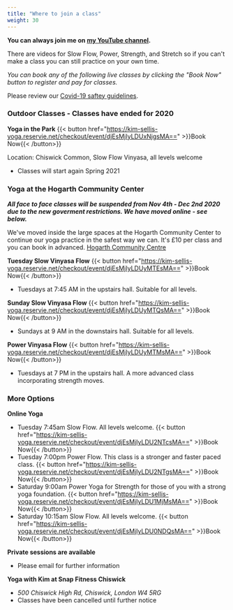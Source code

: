 ```yaml
---
title: "Where to join a class"
weight: 30
---
```


**You can always join me on [my YouTube channel](https://www.youtube.com/channel/UCHH2vOSl0Qxpv7Lw9wv45Sg).**

There are videos for Slow Flow, Power, Strength, and Stretch so if you can't make a class you can still practice on your own time. 


_You can book any of the following live classes by clicking the "Book Now" button to register and pay for classes._

Please review our [Covid-19 saftey guidelines](https://kimsellis.com/pages/covid/).


### Outdoor Classes - Classes have ended for 2020

**Yoga in the Park** {{< button href="https://kim-sellis-yoga.reservie.net/checkout/event/djEsMjIyLDUxNjgsMA==" >}}Book Now{{< /button>}}
 
 
Location: Chiswick Common, Slow Flow Vinyasa, all levels welcome
  - Classes will start again Spring 2021


### Yoga at the Hogarth Community Center
**_All face to face classes will be suspended from Nov 4th - Dec 2nd 2020 due to the new goverment restrictions.  We have moved online - see below._**

We've moved inside the large spaces at the Hogarth Community Center to continue our yoga practice in the safest way we can. It's £10 per class and you can book in advanced. [Hogarth Community Centre](https://hogarthtrust.org.uk)

**Tuesday Slow Vinyasa Flow** {{< button href="https://kim-sellis-yoga.reservie.net/checkout/event/djEsMjIyLDUyMTEsMA==" >}}Book Now{{< /button>}}

 - Tuesdays at 7:45 AM in the upstairs hall.  Suitable for all levels. 

**Sunday Slow Vinyasa Flow** {{< button href="https://kim-sellis-yoga.reservie.net/checkout/event/djEsMjIyLDUyMTQsMA==" >}}Book Now{{< /button>}}

 - Sundays at 9 AM in the downstairs hall.  Suitable for all levels. 

**Power Vinyasa Flow** {{< button href="https://kim-sellis-yoga.reservie.net/checkout/event/djEsMjIyLDUyMTMsMA==" >}}Book Now{{< /button>}}

 - Tuesdays at 7 PM in the upstairs hall.  A more advanced class incorporating strength moves. 


### More Options

**Online Yoga** 

  - Tuesday 7:45am Slow Flow. All levels welcome. {{< button href="https://kim-sellis-yoga.reservie.net/checkout/event/djEsMjIyLDU2NTcsMA==" >}}Book Now{{< /button>}}
  - Tuesday 7:00pm Power Flow. This class is a stronger and faster paced class.  {{< button href="https://kim-sellis-yoga.reservie.net/checkout/event/djEsMjIyLDU2NTgsMA==" >}}Book Now{{< /button>}}
  - Saturday 9:00am Power Yoga for Strength for those of you with a strong yoga foundation. {{< button href="https://kim-sellis-yoga.reservie.net/checkout/event/djEsMjIyLDU1MjMsMA==" >}}Book Now{{< /button>}}
  - Saturday 10:15am Slow Flow.  All levels welcome.  {{< button href="https://kim-sellis-yoga.reservie.net/checkout/event/djEsMjIyLDU0NDQsMA==" >}}Book Now{{< /button>}}
    
**Private sessions are available**
 - Please email for further information

**Yoga with Kim at Snap Fitness Chiswick** 
  - _500 Chiswick High Rd, Chiswick, London W4 5RG_
  - Classes have been cancelled until further notice 
    
    
